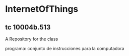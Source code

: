 # InternetOfThings
## tc 10004b.513

A Repository for the class


programa: conjunto de instrucciones para la computadora